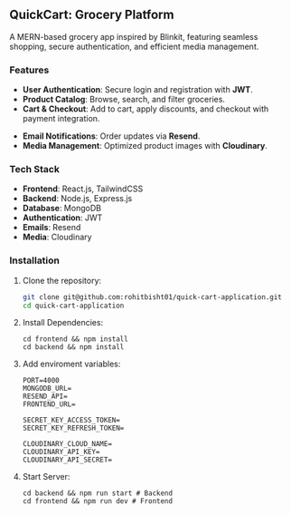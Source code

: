 ## QuickCart: Grocery Platform

A MERN-based grocery app inspired by Blinkit, featuring seamless shopping, secure authentication, and efficient media management.

### Features

- **User Authentication**: Secure login and registration with **JWT**.
- **Product Catalog**: Browse, search, and filter groceries.
- **Cart & Checkout**: Add to cart, apply discounts, and checkout with payment integration.
<!-- - **Order Tracking**: Real-time status updates and order history. -->
- **Email Notifications**: Order updates via **Resend**.
- **Media Management**: Optimized product images with **Cloudinary**.

### Tech Stack

- **Frontend**: React.js, TailwindCSS
- **Backend**: Node.js, Express.js
- **Database**: MongoDB
- **Authentication**: JWT
- **Emails**: Resend
- **Media**: Cloudinary

### Installation

1. Clone the repository:

   ```bash
   git clone git@github.com:rohitbisht01/quick-cart-application.git
   cd quick-cart-application
   ```

2. Install Dependencies:

   ```
   cd frontend && npm install
   cd backend && npm install
   ```

3. Add enviroment variables:

   ```
   PORT=4000
   MONGODB_URL=
   RESEND_API=
   FRONTEND_URL=

   SECRET_KEY_ACCESS_TOKEN=
   SECRET_KEY_REFRESH_TOKEN=

   CLOUDINARY_CLOUD_NAME=
   CLOUDINARY_API_KEY=
   CLOUDINARY_API_SECRET=
   ```

4. Start Server:

   ```
   cd backend && npm run start # Backend
   cd frontend && npm run dev # Frontend
   ```
